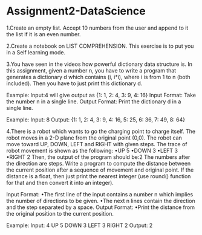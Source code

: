# Assignment2-DataScience

1.Create an empty list. Accept 10 numbers from the user and append to it the list if it is an even number.

2.Create a notebook on LIST COMPREHENSION. This exercise is to put you in a Self learning mode.

3.You have seen in the videos how powerful dictionary data structure is.
In this assignment, given a number n, you have to write a program that generates a dictionary d which contains (i, i*i), where i is from 1 to n (both included).
Then you have to just print this dictionary d.

Example:
Input:4 will give output as {1: 1, 2: 4, 3: 9, 4: 16}
Input Format:
Take the number n in a single line.
Output Format:
Print the dictionary d in a single line.

Example:
Input:
8
Output:
{1: 1, 2: 4, 3: 9, 4: 16, 5: 25, 6: 36, 7: 49, 8: 64}

4.There is a robot which wants to go the charging point to charge itself.
The robot moves in a 2-D plane from the original point (0,0). 
The robot can move toward UP, DOWN, LEFT and RIGHT with given steps.
The trace of robot movement is shown as the following:
•UP 5
•DOWN 3
•LEFT 3
•RIGHT 2
Then, the output of the program should be:2
The numbers after the direction are steps.
Write a program to compute the distance between the current position after a sequence of movement and original point. 
If the distance is a float, then just print the nearest integer (use round() function for that and then convert it into an integer).

Input Format:
•The first line of the input contains a number n which implies the number of directions to be given.
•The next n lines contain the direction and the step separated by a space.
Output Format:
•Print the distance from the original position to the current position.

Example:
Input:
4
UP 5
DOWN 3
LEFT 3
RIGHT 2
Output:
2
